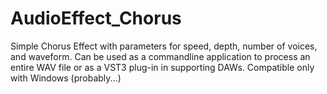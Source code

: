 # AudioEffect_Chorus

Simple Chorus Effect with parameters for speed, depth, number of voices, and waveform. Can be used as a commandline application to process an entire WAV file or as a VST3 plug-in in supporting DAWs. Compatible only with Windows (probably...)
